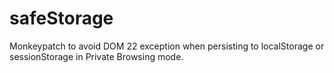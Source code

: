 safeStorage
===========

Monkeypatch to avoid DOM 22 exception when persisting to localStorage or sessionStorage in Private Browsing mode.

